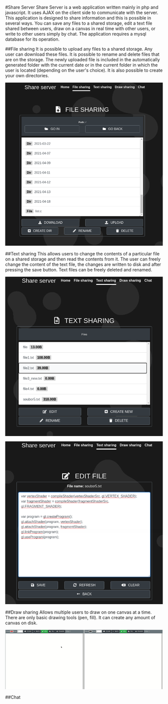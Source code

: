 #Share Server
Share Server is a web application written mainly in php and javascript. It uses AJAX on the client side to communicate with the server. This application is designed to share information and this is possible in several ways. You can save any files to a shared storage, edit a text file shared between users, draw on a canvas in real time with other users, or write to other users simply by chat. The application requires a mysql database for its operation.

##File sharing
It is possible to upload any files to a shared storage. Any user can download these files. It is possible to rename and delete files that are on the storage. The newly uploaded file is included in the automatically generated folder with the current date or in the current folder in which the user is located (depending on the user's choice). It is also possible to create your own directories.

![file sharing](./doc/file.png)

##Text sharing
This allows users to change the contents of a particular file on a shared storage and then read the contents from it. The user can freely change the content of the text file, the changes are written to disk and after pressing the save button. Text files can be freely deleted and renamed.

![text sharing](./doc/text1.png)

![text sharing](./doc/text2.png)

##Draw sharing
Allows multiple users to draw on one canvas at a time. There are only basic drawing tools (pen, fill). It can create any amount of canvas on disk.

![draw sharing](./doc/draw.gif)

##Chat

